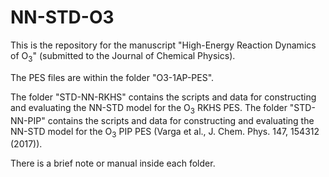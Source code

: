 # NN-STD-O3

This is the repository for the manuscript "High-Energy Reaction Dynamics of $\mathrm{O}_{3}$" (submitted to the Journal of Chemical Physics).

The PES files are within the folder "O3-1AP-PES". 

The folder "STD-NN-RKHS" contains the scripts and data for constructing and evaluating the NN-STD model for the O$_{3}$ RKHS PES. The folder "STD-NN-PIP" contains the scripts and data for constructing and evaluating the NN-STD model for the O$_{3}$ PIP PES (Varga et al., J. Chem. Phys. 147, 154312 (2017)).

There is a brief note or manual inside each folder.
